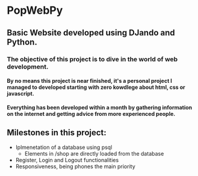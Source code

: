 # PopWebPy

## Basic Website developed using DJando and Python.

### The objective of this project is to dive in the world of web development.

#### By no means this project is near finished, it's a personal project I managed to developed starting with zero kowdlege about html, css or javascript.
#### Everything has been developed within a month by gathering information on the internet and getting advice from more experienced people.

## Milestones in this project:

* Iplmenetation of a database using psql
  * Elements in /shop are directly loaded from the database
* Register, Login and Logout functionalities
* Responsiveness, being phones the main priority
